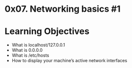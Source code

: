 # 0x07. Networking basics #1

# Learning Objectives

- What is localhost/127.0.0.1
- What is 0.0.0.0
- What is /etc/hosts
- How to display your machine’s active network interfaces